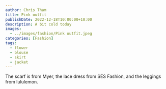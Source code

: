 ```yaml
---
author: Chris Tham
title: Pink outfit
publishDate: 2022-12-18T10:00:00+10:00
description: A bit cold today
images:
  - ../images/fashion/Pink outfit.jpeg
categories: [Fashion]
tags:
  - flower
  - blouse
  - skirt
  - jacket
---
```


The scarf is from Myer, the lace dress from SES Fashion, and the leggings from lululemon.
